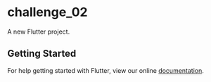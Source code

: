 # challenge_02

A new Flutter project.

## Getting Started

For help getting started with Flutter, view our online
[documentation](https://flutter.io/).
